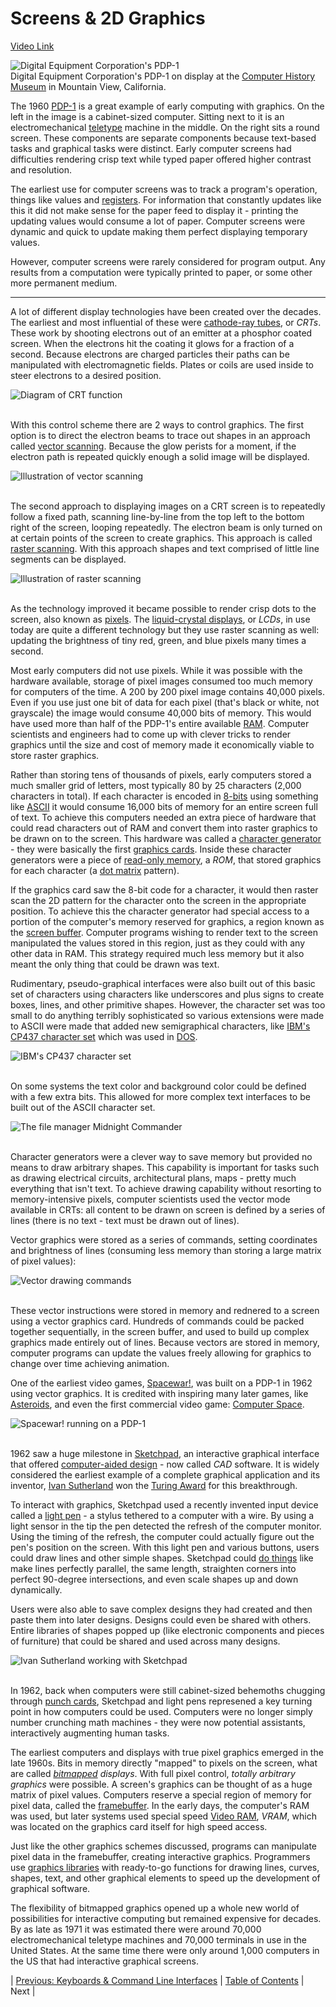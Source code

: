 # Screens & 2D Graphics
[Video Link](https://youtu.be/7Jr0SFMQ4Rs)

![Digital Equipment Corporation's PDP-1](./pdp1-chm.jpg)
<br />
Digital Equipment Corporation's PDP-1 on display at the [Computer History Museum](http://www.computerhistory.org/) in Mountain View, California.

The 1960 [PDP-1](https://en.wikipedia.org/wiki/PDP-1) is a great example of early computing with graphics. On the left in the image is a cabinet-sized computer. Sitting next to it is an electromechanical [teletype](../glossary/README.md#teleprinter) machine in the middle. On the right sits a round screen. These components are separate components because text-based tasks and graphical tasks were distinct. Early computer screens had difficulties rendering crisp text while typed paper offered higher contrast and resolution.

The earliest use for computer screens was to track a program's operation, things like values and [registers](../glossary/README.md#register). For information that constantly updates like this it did not make sense for the paper feed to display it - printing the updating values would consume a lot of paper. Computer screens were dynamic and quick to update making them perfect displaying temporary values.

However, computer screens were rarely considered for program output. Any results from a computation were typically printed to paper, or some other more permanent medium.

---

A lot of different display technologies have been created over the decades. The earliest and most influential of these were [cathode-ray tubes](../glossary/README.md#cathode-ray-tube), or _CRTs_. These work by shooting electrons out of an emitter at a phosphor coated screen. When the electrons hit the coating it glows for a fraction of a second. Because electrons are charged particles their paths can be manipulated with electromagnetic fields. Plates or coils are used inside to steer electrons to a desired position.

![Diagram of CRT function](./crt.JPG)
<br /><br />

With this control scheme there are 2 ways to control graphics. The first option is to direct the electron beams to trace out shapes in an approach called [vector scanning](../glossary/README.md#vector-monitor). Because the glow perists for a moment, if the electron path is repeated quickly enough a solid image will be displayed.

![Illustration of vector scanning](./vector-scanning.JPG)
<br /><br />

The second approach to displaying images on a CRT screen is to repeatedly follow a fixed path, scanning line-by-line from the top left to the bottom right of the screen, looping repeatedly. The electron beam is only turned on at certain points of the screen to create graphics. This approach is called [raster scanning](../glossary/README.md#raster-scan). With this approach shapes and text comprised of little line segments can be displayed.

![Illustration of raster scanning](./raster-scanning.JPG)
<br /><br />

As the technology improved it became possible to render crisp dots to the screen, also known as [pixels](../glossary/README.md#pixel). The [liquid-crystal displays](../glossary/README.md#liquid-crystal-display), or _LCDs_, in use today are quite a different technology but they use raster scanning as well: updating the brightness of tiny red, green, and blue pixels many times a second.

Most early computers did not use pixels. While it was possible with the hardware available, storage of pixel images consumed too much memory for computers of the time. A 200 by 200 pixel image contains 40,000 pixels. Even if you use just one bit of data for each pixel (that's black or white, not grayscale) the image would consume 40,000 bits of memory. This would have used more than half of the PDP-1's entire available [RAM](../glossary/README.md#random-access-memory). Computer scientists and engineers had to come up with clever tricks to render graphics until the size and cost of memory made it economically viable to store raster graphics.

Rather than storing tens of thousands of pixels, early computers stored a much smaller grid of letters, most typically 80 by 25 characters (2,000 characters in total). If each character is encoded in [8-bits](../glossary/README.md#byte) using something like [ASCII](../glossary/README.md#ascii) it would consume 16,000 bits of memory for an entire screen full of text. To achieve this computers needed an extra piece of hardware that could read characters out of RAM and convert them into raster graphics to be drawn on to the screen. This hardware was called a [character generator](../glossary/README.md#text-mode) - they were basically the first [graphics cards](../glossary/README.md#video-card). Inside these character generators were a piece of [read-only memory](../glossary/README.md#read-only-memory), a _ROM_, that stored graphics for each character (a [dot matrix](../glossary/README.md#dot-matrix) pattern).

If the graphics card saw the 8-bit code for a character, it would then raster scan the 2D pattern for the character onto the screen in the appropriate position. To achieve this the character generator had special access to a portion of the computer's memory reserved for graphics, a region known as the [screen buffer](../glossary/README.md#framebuffer). Computer programs wishing to render text to the screen manipulated the values stored in this region, just as they could with any other data in RAM. This strategy required much less memory but it also meant the only thing that could be drawn was text.

Rudimentary, pseudo-graphical interfaces were also built out of this basic set of characters using characters like underscores and plus signs to create boxes, lines, and other primitive shapes. However, the character set was too small to do anything terribly sophisticated so various extensions were made to ASCII were made that added new semigraphical characters, like [IBM's CP437 character set](https://en.wikipedia.org/wiki/Code_page_437) which was used in [DOS](https://en.wikipedia.org/wiki/MS-DOS).

![IBM's CP437 character set](./Codepage-437.png)
<br /><br />

On some systems the text color and background color could be defined with a few extra bits. This allowed for more complex text interfaces to be built out of the ASCII character set.

![The file manager Midnight Commander](./Midnight_Commander_(2005)_en.png)
<br /><br />

Character generators were a clever way to save memory but provided no means to draw arbitrary shapes. This capability is important for tasks such as drawing electrical circuits, architectural plans, maps - pretty much everything that isn't text. To achieve drawing capability without resorting to memory-intensive pixels, computer scientists used the vector mode available in CRTs: all content to be drawn on screen is defined by a series of lines (there is no text - text must be drawn out of lines).

Vector graphics were stored as a series of commands, setting coordinates and brightness of lines (consuming less memory than storing a large matrix of pixel values):

![Vector drawing commands](./vector-drawing.JPG)
<br /><br />

These vector instructions were stored in memory and rednered to a screen using a vector graphics card. Hundreds of commands could be packed together sequentially, in the screen buffer, and used to build up complex graphics made entirely out of lines. Because vectors are stored in memory, computer programs can update the values freely allowing for graphics to change over time achieving animation.

One of the earliest video games, [Spacewar!](https://en.wikipedia.org/wiki/Spacewar!), was built on a PDP-1 in 1962 using vector graphics. It is credited with inspiring many later games, like [Asteroids](https://en.wikipedia.org/wiki/Asteroids_(video_game)), and even the first commercial video game: [Computer Space](https://en.wikipedia.org/wiki/Computer_Space).

![Spacewar! running on a PDP-1](./Spacewar.jpg)
<br /><br />

1962 saw a huge milestone in [Sketchpad](https://en.wikipedia.org/wiki/Sketchpad), an interactive graphical interface that offered [computer-aided design](../glossary/README.md#computer-aided-design) - now called _CAD_ software. It is widely considered the earliest example of a complete graphical application and its inventor, [Ivan Sutherland](https://en.wikipedia.org/wiki/Ivan_Sutherland) won the [Turing Award](https://en.wikipedia.org/wiki/Turing_Award) for this breakthrough.

To interact with graphics, Sketchpad used a recently invented input device called a [light pen](https://en.wikipedia.org/wiki/Light_pen) - a stylus tethered to a computer with a wire. By using a light sensor in the tip the pen detected the refresh of the computer monitor. Using the timing of the refresh, the computer could actually figure out the pen's position on the screen. With this light pen and various buttons, users could draw lines and other simple shapes. Sketchpad could [do things](https://youtu.be/YB3saviItTI) like make lines perfectly parallel, the same length, straighten corners into perfect 90-degree intersections, and even scale shapes up and down dynamically.

Users were also able to save complex designs they had created and then paste them into later designs. Designs could even be shared with others. Entire libraries of shapes popped up (like electronic components and pieces of furniture) that could be shared and used across many designs.

![Ivan Sutherland working with Sketchpad](./sutherland-at-computer.jpg)
<br /><br />

In 1962, back when computers were still cabinet-sized behemoths chugging through [punch cards](../glossary/README.md#punched-card), Sketchpad and light pens represened a key turning point in how computers could be used. Computers were no longer simply number crunching math machines - they were now potential assistants, interactively augmenting human tasks.

The earliest computers and displays with true pixel graphics emerged in the late 1960s. Bits in memory directly "mapped" to pixels on the screen, what are called _[bitmapped](../glossary/README.md#bitmap) displays_. With full pixel control, _totally arbitrary graphics_ were possible. A screen's graphics can be thought of as a huge matrix of pixel values. Computers reserve a special region of memory for pixel data, called the [framebuffer](../glossary/README.md#framebuffer). In the early days, the computer's RAM was used, but later systems used special speed [Video RAM](../glossary/README.md#video-ram), _VRAM_, which was located on the graphics card itself for high speed access.

Just like the other graphics schemes discussed, programs can manipulate pixel data in the framebuffer, creating interactive graphics. Programmers use [graphics libraries](../glossary/README.md#graphics-library) with ready-to-go functions for drawing lines, curves, shapes, text, and other graphical elements to speed up the development of graphical software.

The flexibility of bitmapped graphics opened up a whole new world of possibilities for interactive computing but remained expensive for decades. By as late as 1971 it was estimated there were around 70,000 electromechanical teletype machines and 70,000 terminals in use in the United States. At the same time there were only around 1,000 computers in the US that had interactive graphical screens.

| [Previous: Keyboards & Command Line Interfaces](../22/README.md) | [Table of Contents](../README.md#table-of-contents) | Next |

